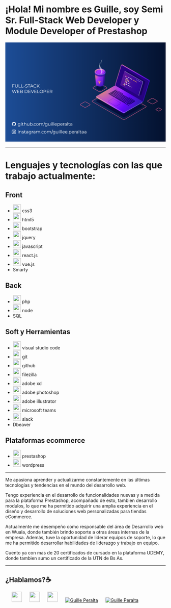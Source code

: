 # ¡Hola! Mi nombre es Guille, soy Semi Sr. Full-Stack Web Developer y Module Developer of Prestashop

![Imagen de portada de Git](https://raw.githubusercontent.com/guilleperalta/guilleperalta/main/Imagen%20GITHUB.png)

___

# Lenguajes y tecnologías con las que trabajo actualmente:

## Front
- <img height="25" width="25" src="https://cdn.simpleicons.org/css3" />  css3
- <img height="25" width="25" src="https://cdn.simpleicons.org/html5" />  html5
- <img height="25" width="25" src="https://cdn.simpleicons.org/bootstrap" />  bootstrap
- <img height="25" width="25" src="https://cdn.simpleicons.org/jquery" />  jquery
- <img height="25" width="25" src="https://cdn.simpleicons.org/javascript" />  javascript
- <img height="25" width="25" src="https://cdn.simpleicons.org/react" />  react.js
- <img height="25" width="25" src="https://cdn.simpleicons.org/vuedotjs" />  vue.js
- Smarty

## Back
- <img height="25" width="25" src="https://cdn.simpleicons.org/php" />  php
- <img height="25" width="25" src="https://cdn.simpleicons.org/nodedotjs" />  node
- SQL

## Soft y Herramientas
- <img height="25" width="25" src="https://cdn.simpleicons.org/visualstudiocode" />  visual studio code
- <img height="25" width="25" src="https://cdn.simpleicons.org/git" />  git
- <img height="25" width="25" src="https://cdn.simpleicons.org/github" />  github
- <img height="25" width="25" src="https://cdn.simpleicons.org/filezilla" />  filezilla
- <img height="25" width="25" src="https://cdn.simpleicons.org/adobexd" />  adobe xd
- <img height="25" width="25" src="https://cdn.simpleicons.org/adobephotoshop" />  adobe photoshop
- <img height="25" width="25" src="https://cdn.simpleicons.org/adobeillustrator" />  adobe illustrator
- <img height="25" width="25" src="https://cdn.simpleicons.org/microsoftteams" />  microsoft teams
- <img height="25" width="25" src="https://cdn.simpleicons.org/slack" />  slack
- Dbeaver

## Plataformas ecommerce
- <img height="25" width="25" src="https://cdn.simpleicons.org/prestashop" />  prestashop
- <img height="25" width="25" src="https://cdn.simpleicons.org/wordpress" />  wordpress

___
 
Me apasiona aprender y actualizarme constantemente en las últimas tecnologías y tendencias en el mundo del desarrollo web.

Tengo experiencia en el desarrollo de funcionalidades nuevas y a medida para la plataforma Prestashop, acompañado de esto, tambien desarrollo modulos, lo que me ha permitido adquirir una amplia experiencia en el diseño y desarrollo de soluciones web personalizadas para tiendas eCommerce.

Actualmente me desempeño como responsable del área de Desarrollo web en Wuala, donde también brindo soporte a otras áreas internas de la empresa. Además, tuve la oportunidad de liderar equipos de soporte, lo que me ha permitido desarrollar habilidades de liderazgo y trabajo en equipo.

Cuento ya con mas de 20 certificados de cursado en la plataforma UDEMY, donde tambien sumo un certificado de la UTN de Bs As.

___

## ¿Hablamos?☕️

<a style="margin-left:20px" href="https://www.instagram.com/guillee.peraltaa/" target="blank"><img height="32" width="32" src="https://cdn.simpleicons.org/instagram/#E4405F" /></a>
<a style="margin-left:20px" href="https://www.linkedin.com/in/guillermo-peralta-25ab2b195/" target="blank"><img height="32" width="32" src="https://cdn.simpleicons.org/linkedin/#0A66C2" /></a>
<a style="margin-left:20px" href="https://www.facebook.com/guille.peralta.35" target="blank"><img height="32" width="32" src="https://cdn.simpleicons.org/facebook/#1877F2" /></a>
<a style="margin-left:20px" href="https://wa.me/543517424455?text=Hola,%20te%20escribo%20desde%20git." target="blank"><img src="https://cdn.simpleicons.org/whatsapp/#25D366" alt="Guille Peralta" height="32" width="32" /></a>
<a style="margin-left:20px" href="mailto:guille.peralta.dev@gmail.com" target="blank"><img src="https://cdn.simpleicons.org/gmail/#EA4335" alt="Guille Peralta" height="32" width="32" /></a>
